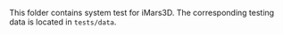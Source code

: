 This folder contains system test for iMars3D.
The corresponding testing data is located in `tests/data`.
